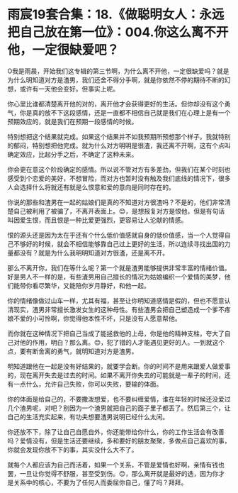 # 雨宸19套合集：18.《做聪明女人：永远把自己放在第一位》：004.你这么离不开他，一定很缺爱吧？

O我是雨晨，开始我们这专辑的第三节啊，为什么离不开他，一定很缺爱吗？就是为什么明知道对方是渣男，我们还舍不得分手啊，就是你依然不停的期待不断的幻想，或许有一天他会变好。但事实上呢。

你心里比谁都清楚离开他的对的，离开他才会获得更好的生活。但你却没有这个勇气，你是真的放不下这段感情，还是一直都不相信自己就是我们在心理上是有一个预期效应的，就是我们在预期一段感情的时候。

特别想把这个结果就完成。如果这个结果并不如我预期所预想那个样子。我就特别的郁闷，特别想把他完成。就为什么对方明明是很渣，我还离不开啊，这有个点叫确定效应，比起分手之后，不确定了这种未来。

你会更在意这个阶段确定的感情。所以说不管对方有多差劲，但我们在某个时刻也感受到个恋爱的美好，不想冒险，而对方也暂时没有触及我们底线的情况下，很多人会选择什么将就还有就是么恨意和爱的意向是同时存在的。

你说的那些和渣男在一起的姑娘们是真的不知道对方很渣吗？不是的，他们非常清楚自己被利用了被骗了，不离开表面上。😊，是想报复对方是恨他，但是有句话叫因爱生恨，而且恨是一种比爱更强烈，更容易让人沦献的情感。

恨的源头还是因为太在乎还有个什么低价值感就自身的低价值感，当一个人觉得自己不够好的时候，就会不相信能够靠自己过上更好的生活，所以连续寻找出国的力量都没有？就是为什么我明明知道对方很渣，还是离不开。

那么不离开你，我们在等什么呢？第一个就是渣男能够提供非常丰富的情绪价值。好是男人不一样的是，有些渣男用自己擅长的情况为姑娘编织一个爱情的美梦，他们能带你看尽繁华，又能陪你岁月静好，和他一起。

你的情绪像做过山车一样，尤其有福，甚至让你明知道感情是假的，但也不愿意认清现实，渣男非常擅长激发女生的这种母性。有些渣男会把自己塑造成一个爹不疼娘不爱的小可怜啊，你觉得他本性不坏，只是没有人愿意帮他。

而你就在这种情况下把自己当成了能拯救他的上母，你是他的精神支柱，夸大了自己对他的作用，明白？那么离。😊，犯了错的人才能遇见更好的人。一到就这个点，要有断舍离的勇气，就明知道对方是渣男。

明知道跟他在一起是没有好结果的，就要学会断。你的时间不是用来跟爱人做爱事的，现在离开失去是过去的时间。如果不离开你失去的可能就是一辈子的时间，还有一点什么，允许自己失败，你可以失败，要输的体面。

你的体面是给自己的，不要撒泼想爱，也不要纠缠爱情，谁在年轻的时候还没爱过几个渣男呢，对吧？别因为一个渣男就把自己的面子里子都丢了。然后第三个，让自己的生活充实起来，有功夫想要渣男说明已经什么太闲。

你还放不下，除了让自己自愿自外，你还能带给你什么，你的工作生活会有改善吗？爱情没有，但是生活还要继续，多和要好的朋友聚聚，多做点自己喜欢的事，你就会发现你放不下的事，其实没什么大不了。

就每个人都应该为自己而活着，如果一个关系，不管是爱情也好啊，亲情有钱也罢，一旦让你觉得不舒服，甚至受到伤。😊，那么离开就是最好的选，因为你才是关系中的核心，不要为了任何人而委屈你自己，懂了吗？拜拜。

